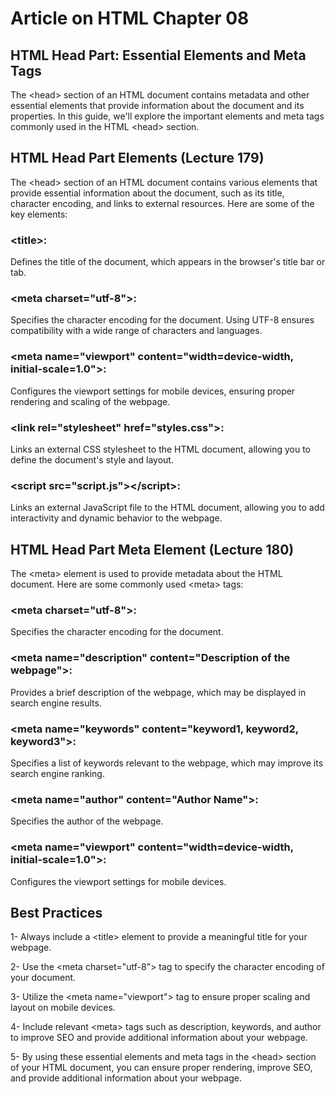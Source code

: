 # Article on HTML Chapter 08
## HTML Head Part: Essential Elements and Meta Tags

The &lt;head&gt; section of an HTML document contains metadata and other essential elements that provide information about the document and its properties. In this guide, we'll explore the important elements and meta tags commonly used in the HTML &lt;head&gt; section.

## HTML Head Part Elements (Lecture 179)
The &lt;head&gt; section of an HTML document contains various elements that provide essential information about the document, such as its title, character encoding, and links to external resources. Here are some of the key elements:

### &lt;title&gt;: 
Defines the title of the document, which appears in the browser's title bar or tab.

### &lt;meta charset="utf-8"&gt;: 
Specifies the character encoding for the document. Using UTF-8 ensures compatibility with a wide range of characters and languages.

### &lt;meta name="viewport" content="width=device-width, initial-scale=1.0"&gt;:
 Configures the viewport settings for mobile devices, ensuring proper rendering and scaling of the webpage.

### &lt;link rel="stylesheet" href="styles.css"&gt;: 
Links an external CSS stylesheet to the HTML document, allowing you to define the document's style and layout.

### &lt;script src="script.js"&gt;&lt;/script&gt;: 
Links an external JavaScript file to the HTML document, allowing you to add interactivity and dynamic behavior to the webpage.

## HTML Head Part Meta Element (Lecture 180)
The &lt;meta&gt; element is used to provide metadata about the HTML document. Here are some commonly used &lt;meta&gt; tags:

### &lt;meta charset="utf-8"&gt;: 
Specifies the character encoding for the document.

### &lt;meta name="description" content="Description of the webpage"&gt;: 
Provides a brief description of the webpage, which may be displayed in search engine results.

### &lt;meta name="keywords" content="keyword1, keyword2, keyword3"&gt;: 
Specifies a list of keywords relevant to the webpage, which may improve its search engine ranking.

### &lt;meta name="author" content="Author Name"&gt;: 
Specifies the author of the webpage.

### &lt;meta name="viewport" content="width=device-width, initial-scale=1.0"&gt;:
Configures the viewport settings for mobile devices.

## Best Practices
1- Always include a &lt;title&gt; element to provide a meaningful title for your webpage.

2- Use the &lt;meta charset="utf-8"&gt; tag to specify the character encoding of your document.

3- Utilize the &lt;meta name="viewport"&gt; tag to ensure proper scaling and layout on mobile devices.

4- Include relevant &lt;meta&gt; tags such as description, keywords, and author to improve SEO and provide additional information about your webpage.

5- By using these essential elements and meta tags in the &lt;head&gt; section of your HTML document, you can ensure proper rendering, improve SEO, and provide additional information about your webpage.